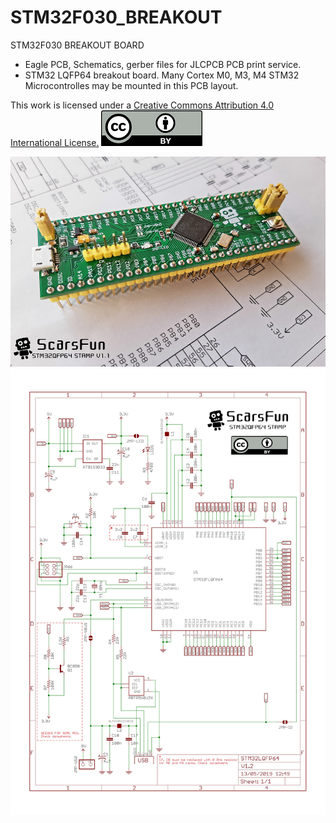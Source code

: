 # STM32F030_BREAKOUT
STM32F030 BREAKOUT BOARD

* Eagle PCB, Schematics, gerber files for JLCPCB PCB print service.
* STM32 LQFP64 breakout board.
Many Cortex M0, M3, M4 STM32 Microcontrolles may be mounted in this PCB layout. 


This work is licensed under a [Creative Commons Attribution 4.0 International License.](http://creativecommons.org/licenses/by/4.0/)
 												![CC](/images/cc.png)

 ![PCB_front](/images/Scarsfun11a.png)
 ![PCB_sch](/images/schematic.jpg)

